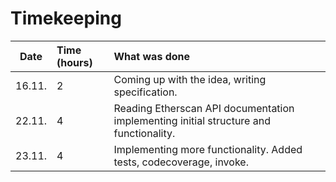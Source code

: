 # Timekeeping

| Date | Time (hours) | What was done  |
| :----:|:-----| :-----|
| 16.11. | 2    | Coming up with the idea, writing specification.  |
| 22.11. | 4    | Reading Etherscan API documentation implementing initial structure and functionality. |
| 23.11. | 4    | Implementing more functionality. Added tests, codecoverage, invoke.  |

